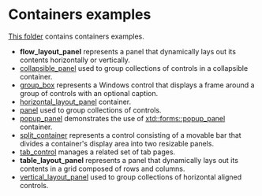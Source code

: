 # Containers examples

[This folder](.) contains containers examples.

* **flow_layout_panel** represents a panel that dynamically lays out its contents horizontally or vertically.
* [collapsible_panel](collapsible_panel/README.md) used to group collections of controls in a collapsible container.
* [group_box](group_box/README.md) represents a Windows control that displays a frame around a group of controls with an optional caption.
* [horizontal_layout_panel](https://codedocs.xyz/gammasoft71/xtd/classxtd_1_1forms_1_1horizontal__layout__panel.html) container.
* [panel](panel/README.md) used to group collections of controls.
* [popup_panel](popup_panel/README.md) demonstrates the use of [xtd::forms::popup_panel](https://codedocs.xyz/gammasoft71/xtd/classxtd_1_1forms_1_1popup__panel.html) container.
* [split_container](split_container/README.md) represents a control consisting of a movable bar that divides a container's display area into two resizable panels.
* [tab_control](tab_control/README.md) manages a related set of tab pages.
* **table_layout_panel** represents a panel that dynamically lays out its contents in a grid composed of rows and columns.
* [vertical_layout_panel](vertical_layout_panel/README.md) used to group collections of horizontal aligned controls.
